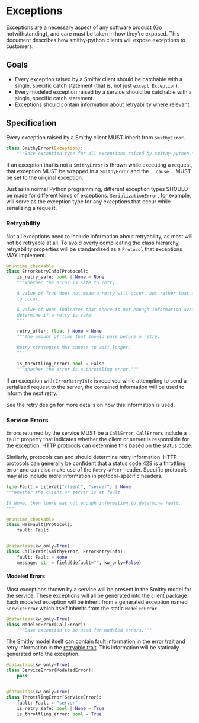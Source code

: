 # Exceptions

Exceptions are a necessary aspect of any software product (Go notwithstanding),
and care must be taken in how they're exposed. This document describes how
smithy-python clients will expose exceptions to customers.

## Goals

* Every exception raised by a Smithy client should be catchable with a single,
  specific catch statement (that is, not just `except Exception`).
* Every modeled exception raised by a service should be catchable with a single,
  specific catch statement.
* Exceptions should contain information about retryability where relevant.

## Specification

Every exception raised by a Smithy client MUST inherit from `SmithyError`.

```python
class SmithyError(Exception):
    """Base exception type for all exceptions raised by smithy-python."""
```

If an exception that is not a `SmithyError` is thrown while executing a request,
that exception MUST be wrapped in a `SmithyError` and the `__cause__` MUST be
set to the original exception.

Just as in normal Python programming, different exception types SHOULD be made
for different kinds of exceptions. `SerializationError`, for example, will serve
as the exception type for any exceptions that occur while serializing a request.

### Retryability

Not all exceptions need to include information about retryability, as most will
not be retryable at all. To avoid overly complicating the class hierarchy,
retryability properties will be standardized as a `Protocol` that exceptions MAY
implement.

```python
@runtime_checkable
class ErrorRetryInfo(Protocol):
    is_retry_safe: bool | None = None
    """Whether the error is safe to retry.

    A value of True does not mean a retry will occur, but rather that a retry is allowed
    to occur.

    A value of None indicates that there is not enough information available to
    determine if a retry is safe.
    """

    retry_after: float | None = None
    """The amount of time that should pass before a retry.

    Retry strategies MAY choose to wait longer.
    """

    is_throttling_error: bool = False
    """Whether the error is a throttling error."""
```

If an exception with `ErrorRetryInfo` is received while attempting to send a
serialized request to the server, the contained information will be used to
inform the next retry.

See the retry design for more details on how this information is used.

### Service Errors

Errors returned by the service MUST be a `CallError`. `CallError`s include a
`fault` property that indicates whether the client or server is responsible for
the exception. HTTP protocols can determine this based on the status code.

Similarly, protocols can and should determine retry information. HTTP protocols
can generally be confident that a status code 429 is a throttling error and can
also make use of the `Retry-After` header. Specific protocols may also include
more information in protocol-specific headers.

```python
type Fault = Literal["client", "server"] | None
"""Whether the client or server is at fault.

If None, then there was not enough information to determine fault.
"""

@runtime_checkable
class HasFault(Protocol):
    fault: Fault


@dataclass(kw_only=True)
class CallError(SmithyError, ErrorRetryInfo):
    fault: Fault = None
    message: str = field(default="", kw_only=False)
```

#### Modeled Errors

Most exceptions thrown by a service will be present in the Smithy model for the
service. These exceptions will all be generated into the client package. Each
modeled exception will be inherit from a generated exception named
`ServiceError` which itself inherits from the static `ModeledError`.

```python
@dataclass(kw_only=True)
class ModeledError(CallError):
    """Base exception to be used for modeled errors."""
```

The Smithy model itself can contain fault information in the
[error trait](https://smithy.io/2.0/spec/type-refinement-traits.html#smithy-api-error-trait)
and retry information in the
[retryable trait](https://smithy.io/2.0/spec/behavior-traits.html#retryable-trait).
This information will be statically generated onto the exception.

```python
@dataclass(kw_only=True)
class ServiceError(ModeledError):
    pass


@dataclass(kw_only=True)
class ThrottlingError(ServiceError):
    fault: Fault = "server"
    is_retry_safe: bool | None = True
    is_throttling_error: bool = True
```
